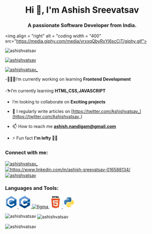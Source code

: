 <h1 align="center">Hi 👋, I'm Ashish Sreevatsav</h1>
<h3 align="center">A passionate Software Developer from India.</h3>

<img align = "right" alt = "coding width = "400" src="https://media.giphy.com/media/vrxxqQbyRxYi6scCjT/giphy.gif">

<p align="left"> <img src="https://komarev.com/ghpvc/?username=ashishvatsav&label=Profile%20views&color=0e75b6&style=flat" alt="ashishvatsav" /> </p>

<p align="left"> <a href="https://github.com/ryo-ma/github-profile-trophy"><img src="https://github-profile-trophy.vercel.app/?username=ashishvatsav" alt="ashishvatsav" /></a> </p>

<p align="left"> <a href="https://twitter.com/ashishvatsav_" target="blank"><img src="https://img.shields.io/twitter/follow/ashishvatsav_?logo=twitter&style=for-the-badge" alt="ashishvatsav_" /></a> </p>

-👨🏻‍💻I’m currently working on learning **Frontend Development**

-⛷️I’m currently learning **HTML,CSS,JAVASCRIPT**

- I’m looking to collaborate on **Exciting projects**

- 📝 I regularly write articles on [https://twitter.com/Ashishvatsav_](https://twitter.com/Ashishvatsav_)

- 📫 How to reach me **ashish.nandigam@gmail.com**

- ⚡ Fun fact **I'm lefty ✍🏻**

<h3 align="left">Connect with me:</h3>
<p align="left">
<a href="https://twitter.com/ashishvatsav_" target="blank"><img align="center" src="https://raw.githubusercontent.com/rahuldkjain/github-profile-readme-generator/master/src/images/icons/Social/twitter.svg" alt="ashishvatsav_" height="30" width="40" /></a>
<a href="https://linkedin.com/in/https://www.linkedin.com/in/ashish-sreevatsav-016588134/" target="blank"><img align="center" src="https://raw.githubusercontent.com/rahuldkjain/github-profile-readme-generator/master/src/images/icons/Social/linked-in-alt.svg" alt="https://www.linkedin.com/in/ashish-sreevatsav-016588134/" height="30" width="40" /></a>
<a href="https://www.leetcode.com/ashishvatsav" target="blank"><img align="center" src="https://raw.githubusercontent.com/rahuldkjain/github-profile-readme-generator/master/src/images/icons/Social/leet-code.svg" alt="ashishvatsav" height="30" width="40" /></a>
</p>

<h3 align="left">Languages and Tools:</h3>
<p align="left"> <a href="https://www.cprogramming.com/" target="_blank" rel="noreferrer"> <img src="https://raw.githubusercontent.com/devicons/devicon/master/icons/c/c-original.svg" alt="c" width="40" height="40"/> </a> <a href="https://www.w3schools.com/cpp/" target="_blank" rel="noreferrer"> <img src="https://raw.githubusercontent.com/devicons/devicon/master/icons/cplusplus/cplusplus-original.svg" alt="cplusplus" width="40" height="40"/> </a> <a href="https://www.figma.com/" target="_blank" rel="noreferrer"> <img src="https://www.vectorlogo.zone/logos/figma/figma-icon.svg" alt="figma" width="40" height="40"/> </a> <a href="https://www.w3.org/html/" target="_blank" rel="noreferrer"> <img src="https://raw.githubusercontent.com/devicons/devicon/master/icons/html5/html5-original-wordmark.svg" alt="html5" width="40" height="40"/> </a> <a href="https://www.python.org" target="_blank" rel="noreferrer"> <img src="https://raw.githubusercontent.com/devicons/devicon/master/icons/python/python-original.svg" alt="python" width="40" height="40"/> </a> </p>

<p><img align="left" src="https://github-readme-stats.vercel.app/api/top-langs?username=ashishvatsav&show_icons=true&locale=en&layout=compact" alt="ashishvatsav" /></p>

<p>&nbsp;<img align="center" src="https://github-readme-stats.vercel.app/api?username=ashishvatsav&show_icons=true&locale=en" alt="ashishvatsav" /></p>

<p><img align="center" src="https://github-readme-streak-stats.herokuapp.com/?user=ashishvatsav&" alt="ashishvatsav" /></p>
